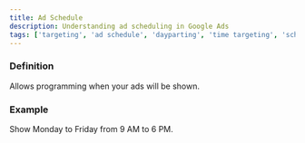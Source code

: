 ```yaml
---
title: Ad Schedule
description: Understanding ad scheduling in Google Ads
tags: ['targeting', 'ad schedule', 'dayparting', 'time targeting', 'scheduling', 'google ads']
---
```


### Definition
Allows programming when your ads will be shown.

### Example
Show Monday to Friday from 9 AM to 6 PM.